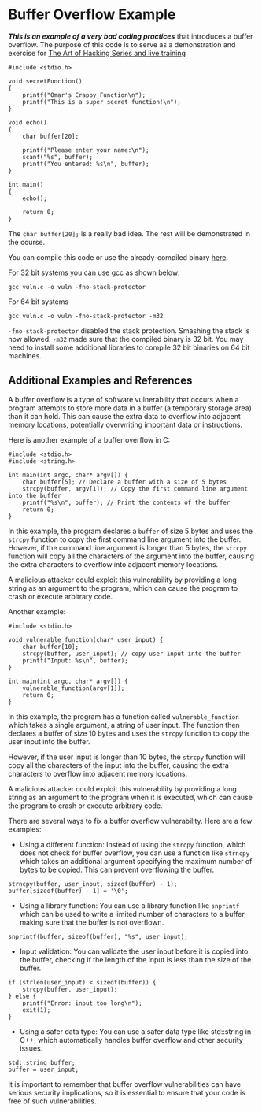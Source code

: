 # Buffer Overflow Example

***This is an example of a very bad coding practices*** that introduces a buffer overflow. The purpose of this code is to serve as a demonstration and exercise for [The Art of Hacking Series and live training](https://www.safaribooksonline.com/search/?query=Omar%20Santos%20hacking&extended_publisher_data=true&highlight=true&is_academic_institution_account=false&source=user&include_assessments=false&include_case_studies=true&include_courses=true&include_orioles=true&include_playlists=true&sort=relevance)

```
#include <stdio.h>

void secretFunction()
{
    printf("Omar's Crappy Function\n");
    printf("This is a super secret function!\n");
}

void echo()
{
    char buffer[20];

    printf("Please enter your name:\n");
    scanf("%s", buffer);
    printf("You entered: %s\n", buffer);    
}

int main()
{
    echo();

    return 0;
}
```

The `char buffer[20];` is a really bad idea. The rest will be demonstrated in the course.

You can compile this code or use the already-compiled binary [here](https://github.com/The-Art-of-Hacking/h4cker/raw/master/buffer_overflow_example/vuln_program).

For 32 bit systems you can use [gcc](https://www.gnu.org/software/gcc/) as shown below:
```
gcc vuln.c -o vuln -fno-stack-protector
```
For 64 bit systems

```
gcc vuln.c -o vuln -fno-stack-protector -m32
```
`-fno-stack-protector` disabled the stack protection. Smashing the stack is now allowed. `-m32` made sure that the compiled binary is 32 bit. You may need to install some additional libraries to compile 32 bit binaries on 64 bit machines.

## Additional Examples and References

A buffer overflow is a type of software vulnerability that occurs when a program attempts to store more data in a buffer (a temporary storage area) than it can hold. This can cause the extra data to overflow into adjacent memory locations, potentially overwriting important data or instructions.

Here is another example of a buffer overflow in C:

```
#include <stdio.h>
#include <string.h>

int main(int argc, char* argv[]) {
    char buffer[5]; // Declare a buffer with a size of 5 bytes
    strcpy(buffer, argv[1]); // Copy the first command line argument into the buffer
    printf("%s\n", buffer); // Print the contents of the buffer
    return 0;
}
```
In this example, the program declares a `buffer` of size 5 bytes and uses the `strcpy` function to copy the first command line argument into the buffer. However, if the command line argument is longer than 5 bytes, the `strcpy` function will copy all the characters of the argument into the buffer, causing the extra characters to overflow into adjacent memory locations.

A malicious attacker could exploit this vulnerability by providing a long string as an argument to the program, which can cause the program to crash or execute arbitrary code.

Another example:

```
#include <stdio.h>

void vulnerable_function(char* user_input) {
    char buffer[10];
    strcpy(buffer, user_input); // copy user input into the buffer
    printf("Input: %s\n", buffer);
}

int main(int argc, char* argv[]) {
    vulnerable_function(argv[1]);
    return 0;
}
```
In this example, the program has a function called `vulnerable_function` which takes a single argument, a string of user input. The function then declares a buffer of size 10 bytes and uses the `strcpy` function to copy the user input into the buffer.

However, if the user input is longer than 10 bytes, the `strcpy` function will copy all the characters of the input into the buffer, causing the extra characters to overflow into adjacent memory locations.

A malicious attacker could exploit this vulnerability by providing a long string as an argument to the program when it is executed, which can cause the program to crash or execute arbitrary code.

There are several ways to fix a buffer overflow vulnerability. Here are a few examples:

- Using a different function: Instead of using the `strcpy` function, which does not check for buffer overflow, you can use a function like `strncpy` which takes an additional argument specifying the maximum number of bytes to be copied. This can prevent overflowing the buffer.

```
strncpy(buffer, user_input, sizeof(buffer) - 1);
buffer[sizeof(buffer) - 1] = '\0';
```

- Using a library function: You can use a library function like `snprintf` which can be used to write a limited number of characters to a buffer, making sure that the buffer is not overflown.

```
snprintf(buffer, sizeof(buffer), "%s", user_input);
```

- Input validation: You can validate the user input before it is copied into the buffer, checking if the length of the input is less than the size of the buffer.

```
if (strlen(user_input) < sizeof(buffer)) {
    strcpy(buffer, user_input);
} else {
    printf("Error: input too long\n");
    exit(1);
}
```

- Using a safer data type: You can use a safer data type like std::string in C++, which automatically handles buffer overflow and other security issues.

```
std::string buffer;
buffer = user_input;
```

It is important to remember that buffer overflow vulnerabilities can have serious security implications, so it is essential to ensure that your code is free of such vulnerabilities.

